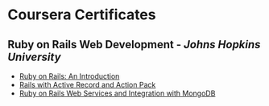 # Coursera Certificates
## Ruby on Rails Web Development - _Johns Hopkins University_ 
- [Ruby on Rails: An Introduction](https://www.coursera.org/account/accomplishments/records/HWU3HD72UGWM)
- [Rails with Active Record and Action Pack](https://www.coursera.org/account/accomplishments/certificate/MXVQPMDSHRH5)
- [Ruby on Rails Web Services and Integration with MongoDB](https://www.coursera.org/account/accomplishments/certificate/G5R3QK7CS7KM)